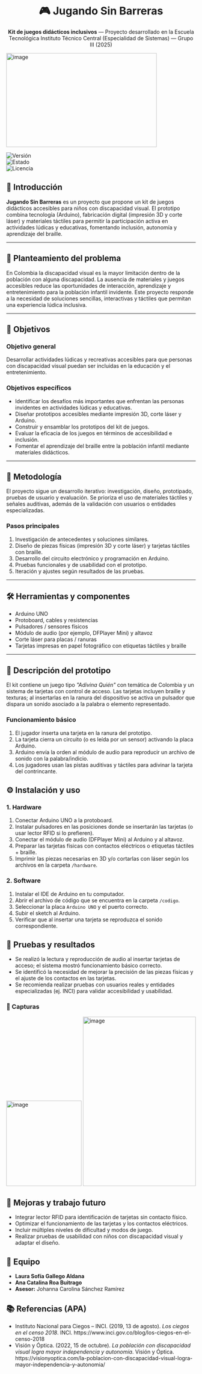 <h1 align="center">🎮 Jugando Sin Barreras</h1>
<p align="center"><strong>Kit de juegos didácticos inclusivos</strong> — Proyecto desarrollado en la Escuela Tecnológica Instituto Técnico Central (Especialidad de Sistemas) — Grupo III (2025)</p>
<img width="400" height="250" alt="image" src="https://github.com/user-attachments/assets/9f7a89a7-3909-4e4c-b2ee-02127a85cef3" />



![Versión](https://img.shields.io/badge/versión-1.0.5-blue)  
![Estado](https://img.shields.io/badge/estado-en%20prototipo-yellow)  
![Licencia](https://img.shields.io/badge/licencia-MIT-green)


<h2 id="introduccion">📌 Introducción</h2>
<p>
<strong>Jugando Sin Barreras</strong> es un proyecto que propone un kit de juegos didácticos accesibles para niños con discapacidad visual. El prototipo combina tecnología (Arduino), fabricación digital (impresión 3D y corte láser) y materiales táctiles para permitir la participación activa en actividades lúdicas y educativas, fomentando inclusión, autonomía y aprendizaje del braille.
</p>

---

<h2 id="problema">🛑 Planteamiento del problema</h2>
<p>
En Colombia la discapacidad visual es la mayor limitación dentro de la población con alguna discapacidad. La ausencia de materiales y juegos accesibles reduce las oportunidades de interacción, aprendizaje y entretenimiento para la población infantil invidente. Este proyecto responde a la necesidad de soluciones sencillas, interactivas y táctiles que permitan una experiencia lúdica inclusiva.
</p>

---

<h2 id="objetivos">🎯 Objetivos</h2>
<h3>Objetivo general</h3>
<p>Desarrollar actividades lúdicas y recreativas accesibles para que personas con discapacidad visual puedan ser incluidas en la educación y el entretenimiento.</p>

<h3>Objetivos específicos</h3>
<ul>
  <li>Identificar los desafíos más importantes que enfrentan las personas invidentes en actividades lúdicas y educativas.</li>
  <li>Diseñar prototipos accesibles mediante impresión 3D, corte láser y Arduino.</li>
  <li>Construir y ensamblar los prototipos del kit de juegos.</li>
  <li>Evaluar la eficacia de los juegos en términos de accesibilidad e inclusión.</li>
  <li>Fomentar el aprendizaje del braille entre la población infantil mediante materiales didácticos.</li>
</ul>

---

<h2 id="metodologia">🧭 Metodología</h2>
<p>
El proyecto sigue un desarrollo iterativo: investigación, diseño, prototipado, pruebas de usuario y evaluación. Se prioriza el uso de materiales táctiles y señales auditivas, además de la validación con usuarios o entidades especializadas.
</p>

<h3>Pasos principales</h3>
<ol>
  <li>Investigación de antecedentes y soluciones similares.</li>
  <li>Diseño de piezas físicas (impresión 3D y corte láser) y tarjetas táctiles con braille.</li>
  <li>Desarrollo del circuito electrónico y programación en Arduino.</li>
  <li>Pruebas funcionales y de usabilidad con el prototipo.</li>
  <li>Iteración y ajustes según resultados de las pruebas.</li>
</ol>

---

<h2 id="herramientas">🛠️ Herramientas y componentes</h2>
<ul>
  <li>Arduino UNO</li>
  <li>Protoboard, cables y resistencias</li>
  <li>Pulsadores / sensores físicos</li>
  <li>Módulo de audio (por ejemplo, DFPlayer Mini) y altavoz</li>
  <li>Corte láser para placas / ranuras</li>
  <li>Tarjetas impresas en papel fotográfico con etiquetas táctiles y braille</li>
</ul>

---

<h2 id="descripcion-prototipo">🧩 Descripción del prototipo</h2>
<p>
El kit contiene un juego tipo <em>"Adivina Quién"</em> con temática de Colombia y un sistema de tarjetas con control de acceso. Las tarjetas incluyen braille y texturas; al insertarlas en la ranura del dispositivo se activa un pulsador que dispara un sonido asociado a la palabra o elemento representado.
</p>

<h3>Funcionamiento básico</h3>
<ol>
  <li>El jugador inserta una tarjeta en la ranura del prototipo.</li>
  <li>La tarjeta cierra un circuito (o es leída por un sensor) activando la placa Arduino.</li>
  <li>Arduino envía la orden al módulo de audio para reproducir un archivo de sonido con la palabra/indicio.</li>
  <li>Los jugadores usan las pistas auditivas y táctiles para adivinar la tarjeta del contrincante.</li>
</ol>

<h2 id="instalacion">⚙️ Instalación y uso</h2>
<h3>1. Hardware</h3>
<ol>
  <li>Conectar Arduino UNO a la protoboard.</li>
  <li>Instalar pulsadores en las posiciones donde se insertarán las tarjetas (o usar lector RFID si lo prefieren).</li>
  <li>Conectar el módulo de audio (DFPlayer Mini) al Arduino y al altavoz.</li>
  <li>Preparar las tarjetas físicas con contactos eléctricos o etiquetas táctiles + braille.</li>
  <li>Imprimir las piezas necesarias en 3D y/o cortarlas con láser según los archivos en la carpeta <code>/hardware</code>.</li>
</ol>

<h3>2. Software</h3>
<ol>
  <li>Instalar el IDE de Arduino en tu computador.</li>
  <li>Abrir el archivo de código que se encuentra en la carpeta <code>/codigo</code>.</li>
  <li>Seleccionar la placa <code>Arduino UNO</code> y el puerto correcto.</li>
  <li>Subir el sketch al Arduino.</li>
  <li>Verificar que al insertar una tarjeta se reproduzca el sonido correspondiente.</li>
</ol>


<h2 id="evaluacion-pruebas">🧪 Pruebas y resultados</h2>
<ul>
  <li>Se realizó la lectura y reproducción de audio al insertar tarjetas de acceso; el sistema mostró funcionamiento básico correcto.</li>
  <li>Se identificó la necesidad de mejorar la precisión de las piezas físicas y el ajuste de los contactos en las tarjetas.</li>
  <li>Se recomienda realizar pruebas con usuarios reales y entidades especializadas (ej. INCI) para validar accesibilidad y usabilidad.</li>
</ul>

### 📸 Capturas

<img width="200" height="227" alt="image" src="https://github.com/user-attachments/assets/05368ca8-683f-40ab-9ec7-ef92db9718d7" />
<img width="300" height="450" alt="image" src="https://github.com/user-attachments/assets/4bc54a86-fbb3-4182-bd68-f0f6f601f701" />

<h2 id="mejoras-futuras">🔭 Mejoras y trabajo futuro</h2>
<ul>
  <li>Integrar lector RFID para identificación de tarjetas sin contacto físico.</li>
  <li>Optimizar el funcionamiento de las tarjetas y los contactos eléctricos.</li>
  <li>Incluir múltiples niveles de dificultad y modos de juego.</li>
  <li>Realizar pruebas de usabilidad con niños con discapacidad visual y adaptar el diseño.</li>
</ul>


<h2 id="equipo">👥 Equipo</h2>
<ul>
  <li><strong>Laura Sofía Gallego Aldana</strong></li>
  <li><strong>Ana Catalina Roa Buitrago</strong></li>
  <li><strong>Asesor:</strong> Johanna Carolina Sánchez Ramírez</li>
</ul>


<h2 id="referencias">📚 Referencias (APA)</h2>
<ul>
  <li>Instituto Nacional para Ciegos – INCI. (2019, 13 de agosto). <em>Los ciegos en el censo 2018</em>. INCI. https://www.inci.gov.co/blog/los-ciegos-en-el-censo-2018</li>
  <li>Visión y Óptica. (2022, 15 de octubre). <em>La población con discapacidad visual logra mayor independencia y autonomía</em>. Visión y Óptica. https://visionyoptica.com/la-poblacion-con-discapacidad-visual-logra-mayor-independencia-y-autonomia/</li>
</ul>


